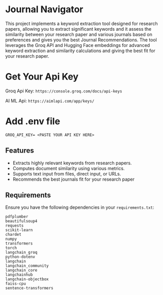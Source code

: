 # Journal Navigator

This project implements a keyword extraction tool designed for research papers, allowing you to extract significant keywords and it assess the similarity between your research paper and various journals based on preferences and gives you the best Journal Recommendations. The tool leverages the Groq API and Hugging Face embeddings for advanced keyword extraction and similarity calculations and giving the best fit for your research paper.

# Get Your Api Key
Groq Api Key:
```https://console.groq.com/docs/api-keys```

AI ML Api:
```https://aimlapi.com/app/keys/```
# Add .env file
```GROQ_API_KEY= <PASTE YOUR API KEY HERE>```

## Features

- Extracts highly relevant keywords from research papers.
- Computes document similarity using various metrics.
- Supports text input from files, direct input, or URLs.
- Recommends the best journals fit for your research paper

## Requirements

Ensure you have the following dependencies in your `requirements.txt`:

```plaintext
pdfplumber
beautifulsoup4
requests
scikit-learn
chardet
numpy
transformers
torch
langchain_groq
python-dotenv
langchain
langchain_community
langchain_core
langchainhub
langchain-objectbox
faiss-cpu
sentence-transformers
```
